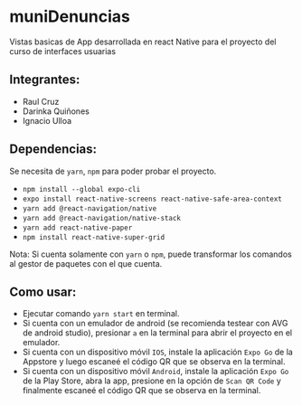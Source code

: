 # muniDenuncias
Vistas basicas de App desarrollada en react Native para el proyecto del curso de interfaces usuarias

## Integrantes:
- Raul Cruz
- Darinka Quiñones
- Ignacio Ulloa

## Dependencias:
Se necesita de `yarn`, `npm` para poder probar el proyecto.
- `npm install --global expo-cli`
- `expo install react-native-screens react-native-safe-area-context`
- `yarn add @react-navigation/native`
- `yarn add @react-navigation/native-stack`
- `yarn add react-native-paper`
- `npm install react-native-super-grid`

Nota: Si cuenta solamente con `yarn` o `npm`, puede transformar los comandos al gestor de paquetes con el que cuenta.

## Como usar:
- Ejecutar comando `yarn start` en terminal.
- Si cuenta con un emulador de android (se recomienda testear con AVG de android studio), presionar `a` en la terminal para abrir el proyecto en el emulador.
- Si cuenta con un dispositivo móvil `IOS`, instale la aplicación `Expo Go` de la Appstore y luego escaneé el código QR que se observa en la terminal.
- Si cuenta con un dispositivo móvil `Android`, instale la aplicación `Expo Go` de la Play Store, abra la app, presione en la opción de `Scan QR Code` y finalmente escaneé el código QR que se observa en la terminal.